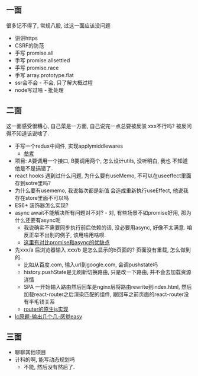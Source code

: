 
## 一面
很多记不得了, 常规八股, 过这一面应该没问题
- 讲讲https
- CSRF的防范
- 手写 promise.all
- 手写 promise.allsettled
- 手写 promise.race
- 手写 array.prototype.flat
- ssr会不会 - 不会, 只了解大概过程
- node写过啥 - 批处理 

## 二面
这一面感受很糟心, 自己菜是一方面, 自己说完一点总要被反驳 xxx不行吗? 被反问得不知道该说啥了.
- 手写一个redux中间件, 实现applymiddlewares
    - [参考](https://juejin.cn/post/6844903568269393928)
- 项目: A要调用一个接口, B要调用两个, 怎么设计utils, 没听明白, 我也 不知道他是不是搞错了.
- react hooks 遇到过什么问题,  为什么要有useMemo, 不可以在useeffect里面存到sotre里吗?
- 为什么要有usememo, 我说每次都是新值 会造成重新执行useEffect, 他说我存在store里面不可以吗
- ES6+ 装饰器怎么实现?
- async await不能解决所有问题对不对? - 对, 有些场景不如promise好用, 那为什么还要有async呢
    - 我说确实不需要同步执行前后依赖的话, 没必要用async, 好像不太满意. 咱反正举不出别的例子, 该用啥用啥呗.
    - [这里有对比promise和async的优缺点](https://juejin.cn/post/6956360277185003556?share_token=17c0a80b-2478-4045-bc99-7c719c7cd085#heading-6)
- 先xxx/a 后浏览器输入 xxx/b 是怎么显示的b页面的? 页面没有重载, 怎么做到的.
    - 比如从百度.com, 输入url到google.com, 会调pushstate吗
    - history.pushState是无刷新切换路由, 只是改一下路由, 并不会去加载资源 [详情](https://juejin.cn/post/6844903558576341000)
    - SPA 一开始输入路由然后回车是nginx层将路由rewrite到index.html, 然后加载react-router之后渲染匹配的组件, 跟回车之前页面的react-router没有半毛钱关系
    - [router的原生js实现](https://juejin.cn/post/6844903558576341000)
- [lc原题-输出几个几-感觉easy](https://leetcode.com/problems/count-and-say/description/)
## 三面
- 聊聊其他项目
- 计科的啊, 能写动态规划吗 
    - 不能, 然后没有然后了.